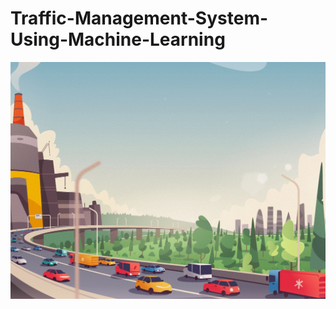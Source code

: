 # Traffic-Management-System-Using-Machine-Learning

![Demo](https://github.com/kemparty/Traffic-Management-System-Using-Machine-Learning/blob/main/Untitled.png)
